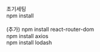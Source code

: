 초기세팅
<br/>
npm install
<br/>
<br/>
(추가) 
npm install react-router-dom
<br/>
npm install axios
<br/>
npm install lodash
